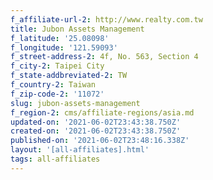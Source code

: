 ```yaml
---
f_affiliate-url-2: http://www.realty.com.tw
title: Jubon Assets Management
f_latitude: '25.08098'
f_longitude: '121.59093'
f_street-address-2: 4f, No. 563, Section 4­
f_city-2: Taipei City­
f_state-addbreviated-2: TW­
f_country-2: Taiwan
f_zip-code-2: '11072'
slug: jubon-assets-management
f_region-2: cms/affiliate-regions/asia.md
updated-on: '2021-06-02T23:43:38.750Z'
created-on: '2021-06-02T23:43:38.750Z'
published-on: '2021-06-02T23:48:16.338Z'
layout: '[all-affiliates].html'
tags: all-affiliates
---
```



